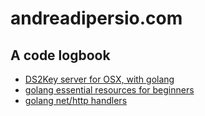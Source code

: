 andreadipersio.com
==================

## A code logbook

- [DS2Key server for OSX, with golang](/ds2key-srv)
- [golang essential resources for beginners](http://tmp.devcharm.com/pages/go-essential)
- [golang net/http handlers](http://tmp.devcharm.com/pages/golang-net-http-handlers)
